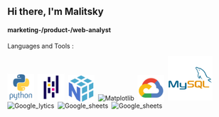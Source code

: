 <div id="header" align="left">
  <h2> Hi there, I'm Malitsky </h2>
   <h4> marketing-/product-/web-analyst </h4>
</div>

Languages and Tools :
<div alignk='center'>
  <img src="https://github.com/devicons/devicon/blob/master/icons/python/python-original-wordmark.svg" title="Python" alt="Python" width="60" height="60"/>&nbsp;
  <img src="https://github.com/devicons/devicon/blob/master/icons/pandas/pandas-original.svg" title="Pandas" alt="Pandas" width="60" height="60"/>&nbsp;
  <img src="https://github.com/devicons/devicon/blob/master/icons/numpy/numpy-original.svg" title="Numpy" alt="Numpy" width="60" height="60"style="vertical-align:bottom"/>&nbsp;
  <img src="https://upload.wikimedia.org/wikipedia/commons/8/84/Matplotlib_icon.svg" title="Matplotlib" alt="Matplotlib" width="60" height="60"style="vertical-align:bottom"/>&nbsp;
  <img src="https://github.com/devicons/devicon/blob/master/icons/googlecloud/googlecloud-original.svg" title="Google_cloud" alt="Google_cloud" width="60" height="60"style="vertical-align:bottom"/>&nbsp;
  <img src="https://github.com/devicons/devicon/blob/master/icons/mysql/mysql-original-wordmark.svg" title="mysql" alt="mysql" width="100" height="100"/>&nbsp;
  <img src="https://img.uxwing.com/wp-content/themes/uxwing/download/brands-social-media/google-analytics-icon.svg" title="Google_lytics" alt="Google_lytics" width="60" height="60"/>&nbsp;
  <img src="https://upload.wikimedia.org/wikipedia/commons/3/30/Google_Sheets_logo_%282014-2020%29.svg" title="Google_sheets" alt="Google_sheets" width="60" height="60"/>&nbsp;
   <img src="https://www.svgrepo.com/show/353827/google-tag-manager.svg" title="Google_sheets" alt="Google_sheets" width="60" height="60"/>&nbsp;
</div>

